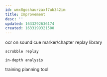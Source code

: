 ```yaml
---
id: wmx8goshaurzaxf7ub342im
title: Improvement
desc: ''
updated: 1633292636174
created: 1633199321500
---
```


ocr on sound cue
    marker/chapter
    replay library

    scrobble replay

    in-depth analysis

training planning tool
